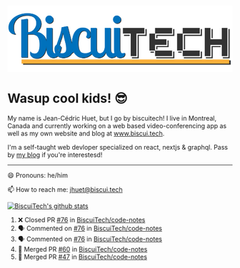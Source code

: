 ![BiscuiTech Logo](https://github.com/BiscuiTech/BiscuiTech/blob/master/BiscuiTech%20Logo%20(2019)%20(Small).png)
# Wasup cool kids! 😎

My name is Jean-Cédric Huet, but I go by biscuitech! I live in Montreal, Canada and currently working on a web based video-conferencing app as well as my own website and blog at www.biscui.tech.

I'm a self-taught web devloper specialized on react, nextjs & graphql. Pass by [my blog](https://www.biscui.tech/en/blog) if you're interestesd!
______
😄 Pronouns: he/him

📫 How to reach me: jhuet@biscui.tech

[![BiscuiTech's github stats](https://github-readme-stats.vercel.app/api?username=biscuitech)](https://github.com/anuraghazra/github-readme-stats)

<!--START_SECTION:activity-->
1. ❌ Closed PR [#76](https://github.com/BiscuiTech/code-notes/pull/76) in [BiscuiTech/code-notes](https://github.com/BiscuiTech/code-notes)
2. 🗣 Commented on [#76](https://github.com/BiscuiTech/code-notes/issues/76) in [BiscuiTech/code-notes](https://github.com/BiscuiTech/code-notes)
3. 🗣 Commented on [#76](https://github.com/BiscuiTech/code-notes/issues/76) in [BiscuiTech/code-notes](https://github.com/BiscuiTech/code-notes)
4. 🎉 Merged PR [#60](https://github.com/BiscuiTech/code-notes/pull/60) in [BiscuiTech/code-notes](https://github.com/BiscuiTech/code-notes)
5. 🎉 Merged PR [#47](https://github.com/BiscuiTech/code-notes/pull/47) in [BiscuiTech/code-notes](https://github.com/BiscuiTech/code-notes)
<!--END_SECTION:activity-->
